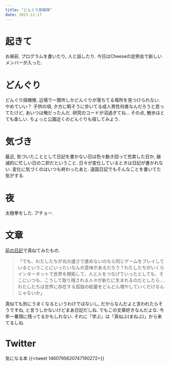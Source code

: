 ```yaml
---
title: "どんぐり探検隊"
date: 2021-11-17
---
```


# 起きて
お昼前. プログラムを書いたり, 人と話したり. 今日はCheeseの定例会で新しいメンバーが入った.

# どんぐり
どんぐり探検隊, 近場で一箇所しかどんぐりが落ちてる場所を見つけられない. やめていい？ 子供の頃, 夕方に暇そうに歩いてる成人男性何者なんだろうと思ってたけど, あいつは俺だったんだ. 研究のコードが沼過ぎてね... その点, 散歩はとても楽しい. ちょっと公園近くのどんぐりも探してみよう.


# 気づき
最近, 気づいたこととして日記を書かない日は色々動き回って充実した日か, 破滅的に忙しい日の二択だということ. 日々が変化しているときは日記が書かれない. 変化に気づくのはいつも終わったあと. 違国日記でもそんなことを書いてた気がする.

# 夜
太極拳をした. アチョー.
# 文章
[前の日記](/post/2021-11-10)で真似てみたもの.

> 「でも、わたしたちが光の速さで進めないのなら同じゲームをプレイしているということにいったいなんの意味があるだろう？わたしたちがいくらインターネットで世界を開拓して、人と人をつなげていったとしても、そこにいつも、こうして取り残される人々が新たに生まれるのだとしたら.... わたしたちは世界に存在する孤独の総量をどんどん増やしていくだけなんじゃないか」

真似ても別にうまくなるというわけではないし, だからなんだよと言われたらそうですね, と言うしかないけどまあ日記だしね. でもこの文章好きなんだよな. 今年一番頭に残ってるかもしれない. それに「学ぶ」は「真似ぶ(まねぶ)」から来てるしね.
# Twitter
気になる本
{{<tweet 1460795620747190272>}}